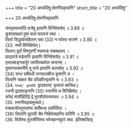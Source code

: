 +++
title = "20 अर्घ्यादिषु क्षेवणीयद्रव्याणि"
short_title = "20 अर्घ्यादिषु"

+++
20 अर्घ्यादिषु क्षेवणीयद्रव्याणि

संस्पृश्यार्घ्यादि पात्रेषु द्रव्याणि विनिवेशयेत् ॥ 3.89 ॥  
कुशाग्रमक्षतं पुष्पं फलं मलयजं तथा ।  
तिर्ला सिद्धार्थसहितान् यवा (33) न र्घ्यस्य भाजने ॥ 3.90 ॥  
(33. नर्घ्ये विनिक्षिपेत् )  
तिलान् दूर्वां विष्णुपर्णीं श्यामाकं पद्ममक्षतम् ।  
प्राद्यपात्रे षडेतानि द्रव्याणि विनिवेशयेत् ॥ 3.91 ॥  
एलालवङ्गकर्पूरं जातीतक्कोल चन्दनम् ।  
पुष्पाण्याचमनीये तु पात्रे द्रव्याणि कल्पयेत् ॥ 3.92 ॥  
(34) सन्धं सर्वैषधी रत्नफलबीज कुशानि च ।  
तिलानि चाक्षतं चैव दधिक्षीरघृतानि च ॥ 3.93 ॥  
(34. `गन्धम्' इत्यादि `द्वादशारम्' इत्यन्तं क्वचिन्न.)  
रजनी द्वादशाङ्गानि (35) स्नानीये च विनिक्षिपेत् ।  
कोष्ठं मांसीहिरिद्रे द्वे मुराशैलेयचम्पकाः ॥ 3.94 ॥  
(35. स्नानीयद्रव्यमुच्यते.)  
वचाकचोरमुस्ताश्च सर्वौषध्यः प्रकीर्तिताः ।  
(36) तिलानि तुलसी चैव निक्षिपेच्छान्ति वारिणि ॥ 3.95 ॥  
(36. तिलैश्च तुलसीभिश्च भवेच्छान्त्युदरं तथा. इतिक्वचित्)  